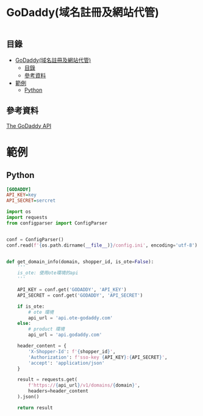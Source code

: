# GoDaddy(域名註冊及網站代管)

```
```

## 目錄

- [GoDaddy(域名註冊及網站代管)](#godaddy域名註冊及網站代管)
  - [目錄](#目錄)
  - [參考資料](#參考資料)
- [範例](#範例)
  - [Python](#python)

## 參考資料

[The GoDaddy API](https://developer.godaddy.com/)

# 範例

## Python

```ini
[GODADDY]
API_KEY=key
API_SECRET=sercret
```

```Python
import os
import requests
from configparser import ConfigParser


conf = ConfigParser()
conf.read(f'{os.path.dirname(__file__)}/config.ini', encoding='utf-8')


def get_domain_info(domain, shopper_id, is_ote=False):
    '''
    is_ote: 使用ote環境的api
    '''

    API_KEY = conf.get('GODADDY', 'API_KEY')
    API_SECRET = conf.get('GODADDY', 'API_SECRET')

    if is_ote:
        # ote 環境
        api_url = 'api.ote-godaddy.com'
    else:
        # product 環境
        api_url = 'api.godaddy.com'

    header_content = {
        'X-Shopper-Id': f'{shopper_id}',
        'Authorization': f'sso-key {API_KEY}:{API_SECRET}',
        'accept': 'application/json'
    }

    result = requests.get(
        f'https://{api_url}/v1/domains/{domain}',
        headers=header_content
    ).json()

    return result
```